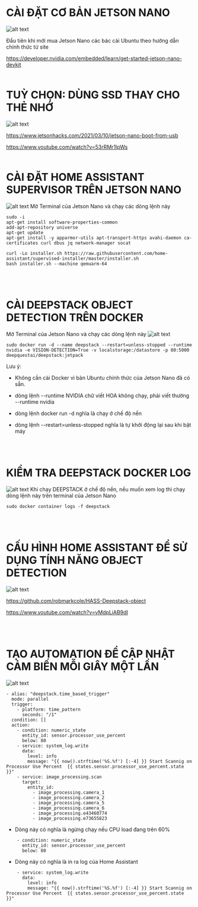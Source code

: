 # CÀI ĐẶT CƠ BẢN JETSON NANO
![alt text](https://developer.nvidia.com/sites/default/files/akamai/embedded/images/jetsonNano/gettingStarted/jetson-nano-dev-kit-top-r6-HR-B01.png)

Đầu tiên khi mới mua Jetson Nano các bác cài Ubuntu theo hướng dẫn chính thức từ site 

https://developer.nvidia.com/embedded/learn/get-started-jetson-nano-devkit
<br>
<br>

# TUỲ CHỌN: DÙNG SSD THAY CHO THẺ NHỚ
![alt text](https://img.youtube.com/vi/53rRMr1IpWs/0.jpg)

https://www.jetsonhacks.com/2021/03/10/jetson-nano-boot-from-usb

https://www.youtube.com/watch?v=53rRMr1IpWs
<br>
<br>

# CÀI ĐẶT HOME ASSISTANT SUPERVISOR TRÊN JETSON NANO
![alt text](https://i.ytimg.com/vi/8sHXKs_zvo0/maxresdefault.jpg)
Mở Terminal của Jetson Nano và chạy các dòng lệnh này
```
sudo -i
apt-get install software-properties-common
add-apt-repository universe
apt-get update
apt-get install -y apparmor-utils apt-transport-https avahi-daemon ca-certificates curl dbus jq network-manager socat

curl -Lo installer.sh https://raw.githubusercontent.com/home-assistant/supervised-installer/master/installer.sh
bash installer.sh --machine qemuarm-64
```
<br>
<br>

# CÀI DEEPSTACK OBJECT DETECTION TRÊN DOCKER

Mở Terminal của Jetson Nano và chạy các dòng lệnh này
![alt text](https://i.ytimg.com/vi/8sHXKs_zvo0/maxresdefault.jpg)
```
sudo docker run -d --name deepstack --restart=unless-stopped --runtime nvidia -e VISION-DETECTION=True -v localstorage:/datastore -p 80:5000 deepquestai/deepstack:jetpack

```
Lưu ý:
* Không cần cài Docker vì bản Ubuntu chính thức của Jetson Nano đã có sẵn.

* dòng lệnh --runtime NVIDIA chữ viết HOA không chạy, phải viết thường  --runtime nvidia

* dòng lệnh docker run -d nghĩa là chạy ở chế độ nền

* dòng lệnh --restart=unless-stopped nghĩa là tự khởi động lại sau khi bật máy
<br>
<br>


# KIỂM TRA DEEPSTACK DOCKER LOG
![alt text](https://i.ytimg.com/vi/8sHXKs_zvo0/maxresdefault.jpg)
Khi chạy DEEPSTACK ở chế độ nền, nếu muốn xem log thì chạy dòng lệnh này trên terminal của Jetson Nano 
```
sudo docker container logs -f deepstack
```
<br>
<br>

# CẤU HÌNH HOME ASSISTANT ĐỂ SỬ DỤNG TÍNH NĂNG OBJECT DETECTION
![alt text](https://img.youtube.com/vi/vMdpLiAB9dI/0.jpg)

https://github.com/robmarkcole/HASS-Deepstack-object

https://www.youtube.com/watch?v=vMdpLiAB9dI

<br>
<br>

# TẠO AUTOMATION ĐỂ CẬP NHẬT CẢM BIẾN MỖI GIÂY MỘT LẦN
![alt text](https://www.home-assistant.io/images/getting-started/automation-editor.png)
```
- alias: "deepstack.time_based_trigger"
  mode: parallel
  trigger:
    - platform: time_pattern
      seconds: "/1"
  condition: []
  action:
    - condition: numeric_state
      entity_id: sensor.processor_use_percent
      below: 80
    - service: system_log.write
      data:
        level: info
        message: "{{ now().strftime('%S.%f') [:-4] }} Start Scannig on Processor Use Percent  {{ states.sensor.processor_use_percent.state }}"
    - service: image_processing.scan
      target:
        entity_id:
          - image_processing.camera_1
          - image_processing.camera_2
          - image_processing.camera_5
          - image_processing.camera_6
          - image_processing.e43460774
          - image_processing.e73655823
```
* Dòng này có nghĩa là ngừng chạy nếu CPU load đang trên 60%
```
    - condition: numeric_state
      entity_id: sensor.processor_use_percent
      below: 80
```
* Dòng này có nghĩa là in ra log của Home Assistant
```
    - service: system_log.write
      data:
        level: info
        message: "{{ now().strftime('%S.%f') [:-4] }} Start Scannig on Processor Use Percent  {{ states.sensor.processor_use_percent.state }}"
```
